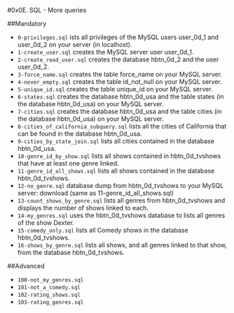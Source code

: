 
#0x0E. SQL - More queries

##Mandatory
 - `0-privileges.sql` ists all privileges of the MySQL users user_0d_1 and user_0d_2 on your server (in localhost).
 - `1-create_user.sql` creates the MySQL server user user_0d_1.
 - `2-create_read_user.sql`  creates the database hbtn_0d_2 and the user user_0d_2.
 - `3-force_name.sql` creates the table force_name on your MySQL server.
 - `4-never_empty.sql`  creates the table id_not_null on your MySQL server.
 - `5-unique_id.sql` creates the table unique_id on your MySQL server.
 - `6-states.sql`  creates the database hbtn_0d_usa and the table states (in the database hbtn_0d_usa) on your MySQL server. 
 - `7-cities.sql` creates the database hbtn_0d_usa and the table cities (in the database hbtn_0d_usa) on your MySQL server.
 - `8-cities_of_california_subquery.sql`  lists all the cities of California that can be found in the database hbtn_0d_usa.
 - `9-cities_by_state_join.sql`  lists all cities contained in the database hbtn_0d_usa.
 - `10-genre_id_by_show.sql` lists all shows contained in hbtn_0d_tvshows that have at least one genre linked.
 - `11-genre_id_all_shows.sql` lists all shows contained in the database hbtn_0d_tvshows.
 - `12-no_genre.sql` database dump from hbtn_0d_tvshows to your MySQL server: download (same as 11-genre_id_all_shows.sql)
 - `13-count_shows_by_genre.sql` lists all genres from hbtn_0d_tvshows and displays the number of shows linked to each.
 - `14-my_genres.sql` uses the hbtn_0d_tvshows database to lists all genres of the show Dexter.
 - `15-comedy_only.sql` lists all Comedy shows in the database hbtn_0d_tvshows.
 - `16-shows_by_genre.sql`  lists all shows, and all genres linked to that show, from the database hbtn_0d_tvshows.

##Advanced
  - `100-not_my_genres.sql`
  - `101-not_a_comedy.sql`
  - `102-rating_shows.sql`
  - `103-rating_genres.sql`
